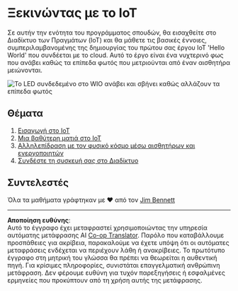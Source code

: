 <!--
CO_OP_TRANSLATOR_METADATA:
{
  "original_hash": "e2b1b891b08ef7633d285547fbe73290",
  "translation_date": "2025-08-27T21:02:02+00:00",
  "source_file": "1-getting-started/README.md",
  "language_code": "el"
}
-->
# Ξεκινώντας με το IoT

Σε αυτήν την ενότητα του προγράμματος σπουδών, θα εισαχθείτε στο Διαδίκτυο των Πραγμάτων (IoT) και θα μάθετε τις βασικές έννοιες, συμπεριλαμβανομένης της δημιουργίας του πρώτου σας έργου IoT 'Hello World' που συνδέεται με το cloud. Αυτό το έργο είναι ένα νυχτερινό φως που ανάβει καθώς τα επίπεδα φωτός που μετριούνται από έναν αισθητήρα μειώνονται.

![Το LED συνδεδεμένο στο WIO ανάβει και σβήνει καθώς αλλάζουν τα επίπεδα φωτός](../../../images/wio-running-assignment-1-1.gif)

## Θέματα

1. [Εισαγωγή στο IoT](lessons/1-introduction-to-iot/README.md)
1. [Μια βαθύτερη ματιά στο IoT](lessons/2-deeper-dive/README.md)
1. [Αλληλεπίδραση με τον φυσικό κόσμο μέσω αισθητήρων και ενεργοποιητών](lessons/3-sensors-and-actuators/README.md)
1. [Συνδέστε τη συσκευή σας στο Διαδίκτυο](lessons/4-connect-internet/README.md)

## Συντελεστές

Όλα τα μαθήματα γράφτηκαν με ♥️ από τον [Jim Bennett](https://GitHub.com/JimBobBennett)

---

**Αποποίηση ευθύνης**:  
Αυτό το έγγραφο έχει μεταφραστεί χρησιμοποιώντας την υπηρεσία αυτόματης μετάφρασης AI [Co-op Translator](https://github.com/Azure/co-op-translator). Παρόλο που καταβάλλουμε προσπάθειες για ακρίβεια, παρακαλούμε να έχετε υπόψη ότι οι αυτόματες μεταφράσεις ενδέχεται να περιέχουν λάθη ή ανακρίβειες. Το πρωτότυπο έγγραφο στη μητρική του γλώσσα θα πρέπει να θεωρείται η αυθεντική πηγή. Για κρίσιμες πληροφορίες, συνιστάται επαγγελματική ανθρώπινη μετάφραση. Δεν φέρουμε ευθύνη για τυχόν παρεξηγήσεις ή εσφαλμένες ερμηνείες που προκύπτουν από τη χρήση αυτής της μετάφρασης.